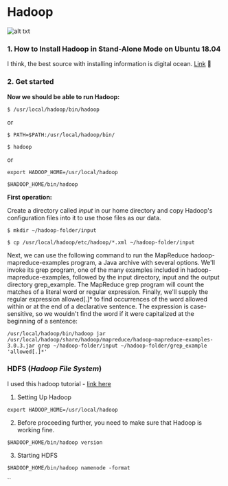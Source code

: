 # Hadoop

![alt txt](https://www.edvancer.in/wp-content/uploads/2016/02/Hadoop_elephants400px.jpg)

### 1. How to Install Hadoop in Stand-Alone Mode on Ubuntu 18.04

I think, the best source with installing information is digital ocean. [Link](https://www.digitalocean.com/community/tutorials/how-to-install-hadoop-in-stand-alone-mode-on-ubuntu-18-04) :link:

### 2. Get started

**Now we should be able to run Hadoop:**

`$ /usr/local/hadoop/bin/hadoop`

or

`$ PATH=$PATH:/usr/local/hadoop/bin/`

`$ hadoop`

or

`export HADOOP_HOME=/usr/local/hadoop`

`$HADOOP_HOME/bin/hadoop`

**First operation:**

Create a directory called *input* in our home directory and copy Hadoop's configuration files into it to use those files as our data.

`$ mkdir ~/hadoop-folder/input`

`$ cp /usr/local/hadoop/etc/hadoop/*.xml ~/hadoop-folder/input`

Next, we can use the following command to run the MapReduce hadoop-mapreduce-examples program, a Java archive with several options. We'll invoke its grep program, one of the many examples included in hadoop-mapreduce-examples, followed by the input directory, input and the output directory grep_example. The MapReduce grep program will count the matches of a literal word or regular expression. Finally, we'll supply the regular expression allowed[.]* to find occurrences of the word allowed within or at the end of a declarative sentence. The expression is case-sensitive, so we wouldn't find the word if it were capitalized at the beginning of a sentence:

`/usr/local/hadoop/bin/hadoop jar /usr/local/hadoop/share/hadoop/mapreduce/hadoop-mapreduce-examples-3.0.3.jar grep ~/hadoop-folder/input ~/hadoop-folder/grep_example 'allowed[.]*'`

### HDFS (*Hadoop File System*)

I used this hadoop tutorial - [link here](https://www.tutorialspoint.com/hadoop/index.htm)

1. Setting Up Hadoop

`export HADOOP_HOME=/usr/local/hadoop`

2. Before proceeding further, you need to make sure that Hadoop is working fine.

`$HADOOP_HOME/bin/hadoop version`

3. Starting HDFS

`$HADOOP_HOME/bin/hadoop namenode -format`

``




